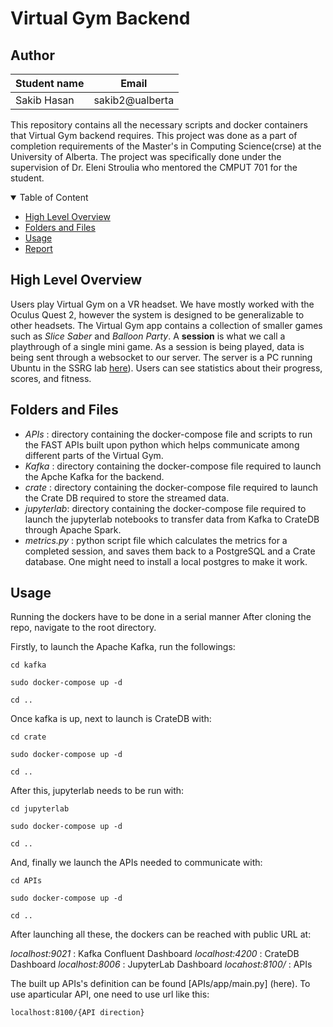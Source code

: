 # Virtual Gym Backend 

## Author
|Student name|     Email      |
|------------|---------------|
|   Sakib Hasan   |  sakib2@ualberta  |

This repository contains all the necessary scripts and docker containers that Virtual Gym backend requires. This project was done as a part of completion
requirements of the  Master's in Computing Science(crse) at the University of Alberta. The project was specifically done under the supervision
of Dr. Eleni Stroulia who mentored the CMPUT 701 for the student.

<details open="open">
<summary>Table of Content</summary>

- [High Level Overview](#about)
- [Folders and Files](#folders)
- [Usage](#usage)
- [Report](#report)

</details>

## High Level Overview

Users play Virtual Gym on a VR headset. We have mostly worked with the Oculus Quest 2, however the system is designed to be generalizable to other headsets. 
The Virtual Gym app contains a collection of smaller games such as *Slice Saber* and *Balloon Party*. A **session** is what we call a playthrough of 
a single mini game. As a session is being played, data is being sent through a websocket to our server. The server is a PC running Ubuntu in the SSRG lab 
[here](http://129.128.184.214)). Users can see statistics about their progress, scores, and fitness.

## Folders and Files
- _APIs_ : directory containing the docker-compose file and scripts to run the FAST APIs built upon python which helps communicate among different parts of the Virtual Gym.
- _Kafka_ : directory containing the docker-compose file required to launch the Apche Kafka for the backend.
- _crate_ : directory containing the docker-compose file required to launch the Crate DB required to store the streamed data.
- _jupyterlab_: directory containing the docker-compose file required to launch the jupyterlab notebooks to transfer data from Kafka to CrateDB through Apache Spark.
- _metrics.py_ : python script file which calculates the metrics for a completed session, and saves them back to a PostgreSQL and a Crate database. One might need to install a local postgres to make it work.

## Usage

Running the dockers have to be done in a serial manner After cloning the repo, navigate to the root directory. 

Firstly, to launch the Apache Kafka, run the followings:

`cd kafka`

`sudo docker-compose up -d`

`cd ..`

Once kafka is up, next to launch is CrateDB with:

`cd crate`

`sudo docker-compose up -d`

`cd ..`

After this, jupyterlab needs to be run with:

`cd jupyterlab`

`sudo docker-compose up -d`

`cd ..`

And, finally we launch the APIs needed to communicate with:

`cd APIs`

`sudo docker-compose up -d`

`cd ..`

After launching all these, the dockers can be reached with public URL at:

_localhost:9021_ : Kafka Confluent Dashboard
_localhost:4200_ : CrateDB Dashboard
_localhost:8006_ : JupyterLab Dashboard
_locahost:8100/_ : APIs

The built up APIs's definition can be found [APIs/app/main.py] (here). To use aparticular API, one need to use url like this:

`localhost:8100/{API direction}`
